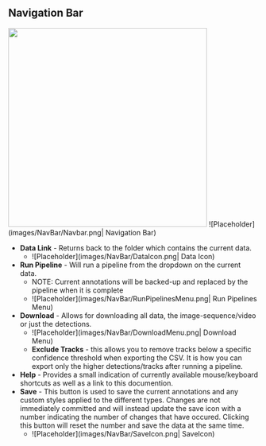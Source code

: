 ## Navigation Bar
<img src="https://raw.githubusercontent.com/wiki/VIAME/VIAME-Webimages/UIView/NavBarHighlight.png" width="400px">
![Placeholder](images/NavBar/Navbar.png| Navigation Bar)

* **Data Link** - Returns back to the folder which contains the current data.
    * ![Placeholder](images/NavBar/DataIcon.png| Data Icon)
* **Run Pipeline** - Will run a pipeline from the dropdown on the current data. 
    * NOTE: Current annotations will be backed-up and replaced by the pipeline when it is complete
    * ![Placeholder](images/NavBar/RunPipelinesMenu.png| Run Pipelines Menu)
* **Download** - Allows for downloading all data, the image-sequence/video or just the detections.
    * ![Placeholder](images/NavBar/DownloadMenu.png| Download Menu)
    * **Exclude Tracks** - this allows you to remove tracks below a specific confidence threshold when exporting the CSV.  It is how you can export only the higher detections/tracks after running a pipeline.
* **Help** - Provides a small indication of currently available mouse/keyboard shortcuts as well as a link to this documention.
* **Save** - This button is used to save the current annotations and any custom styles applied to the different types.  Changes are not immediately committed and will instead update the save icon with a number indicating the number of changes that have occured.  Clicking this button will reset the number and save the data at the same time.
    * ![Placeholder](images/NavBar/SaveIcon.png| SaveIcon)
